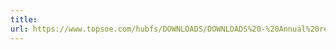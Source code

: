 ```yaml
---
title: 
url: https://www.topsoe.com/hubfs/DOWNLOADS/DOWNLOADS%20-%20Annual%20reports/2020/Haldor%20Topsoe%20AR2020_20210223.pdf
---
```


